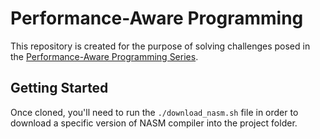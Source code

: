 # Performance-Aware Programming

This repository is created for the purpose of solving challenges posed in the [Performance-Aware Programming Series](https://www.computerenhance.com/p/table-of-contents).


## Getting Started

Once cloned, you'll need to run the `./download_nasm.sh` file in order to download a specific version of NASM compiler into the project folder.